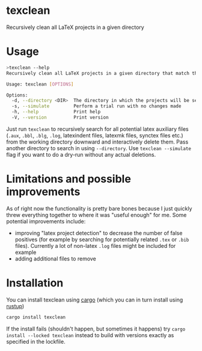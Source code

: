# texclean
Recursively clean all LaTeX projects in a given directory

# Usage

```bash
>texclean --help
Recursively clean all LaTeX projects in a given directory that match the specified criteria

Usage: texclean [OPTIONS]

Options:
  -d, --directory <DIR>  The directory in which the projects will be searched [default: .]
  -s, --simulate         Perform a trial run with no changes made
  -h, --help             Print help
  -V, --version          Print version
```

Just run `texclean` to recursively search for all potential latex auxiliary files (`.aux`, `.bbl`, `.blg`, `.log`, latexindent files, latexmk files, synctex files etc.) from the working directory downward and interactively delete them. Pass another directory to search in using `--directory`. Use `texclean --simulate` flag if you want to do a dry-run without any actual deletions.

# Limitations and possible improvements

As of right now the functionality is pretty bare bones because I just quickly threw everything together to where it was "useful enough" for me. Some potential improvements include:

* improving "latex project detection" to decrease the number of false positives (for example by searching for potentially related `.tex` or `.bib` files). Currently a lot of non-latex `.log` files might be included for example
* adding additional files to remove

# Installation

You can install texclean using [cargo](https://github.com/rust-lang/cargo) (which you can in turn install using [rustup](https://rustup.rs/))

```bash
cargo install texclean
```

If the install fails (shouldn't happen, but sometimes it happens) try `cargo install --locked texclean` instead to build with versions exactly as specified in the lockfile. 

